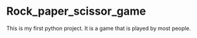 # Rock_paper_scissor_game
This is my first python project. It is a game that is played by most people.

